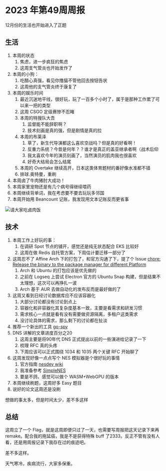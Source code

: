 # 2023 年第49周周报

12月份的生活也开始进入了正题

## 生活

1. 本周的状态
    1. 焦虑，进一步疯狂的焦虑
    2. 这周支气管炎也开始发作了
2. 本周的小狗：
    1. 吃醋心真强，看见你撸猫不管他回去按钮告状
    2. 这周他的支气管炎终于康复了
3. 本周的娱乐时间
    1. 最近沉迷地平线，很好玩，玩了一百多个小时了，属于是那种工作累了可以来一把的类型
    2. 这周 CSGO 定级赛惨不忍睹
    3. 本周的特搜队大吾
        1. 监督能不能辞职啊？
        2. 技术刻画是真的强，但是剧情是真的拉
    4. 本周的布莱泽
        1. 草了，新生代导演都这么喜欢空战吗？但是真的好看啊！
        2. 反重力系统？今昔是何年？？谁才是真正的盖亚继承者啊（战术后仰
        3. 我太喜欢今年的演员刻画了，当然演员的肌肉我也很喜欢
        4. 好奇大结局会怎么结尾
    5. 本周的 Overtake 继续高开，日本这类体育题材的番好像水准都不错
    6. 排球.奥特曼，重刷
4. 本周卤了牛肉猪肘大成功！
5. 本周家里宠物还是有几个病号得继续喂药
6. 本周继续背单词，我在考虑要不要去玩玩多邻国
7. 本周开始用 Beancount 记账，我发现用文本记账反而更省事

![请大家吃卤肉饭](https://github.com/Zheaoli/zheaoli.github.io/assets/7054676/2fb4af88-a830-4148-89c4-0c9c3cd054df)

## 技术

1. 本周工作上好玩的事：
    1. 在调研 Spot 节点的铺开，感觉还是纯无状态配合 EKS 比较好
    2. 这周在做 Redis 自托管方案，下周估计要迁移一部分了
2. 这周忍不了 Affine Arch 下的打包了，和官方沟通了下，提了个 Issue [chore: Release the binary to the package manager for different Platform​](https://github.com/toeverything/AFFiNE/issues/5247)
    1. Arch 和 Ubuntu 的打包应该是优先做的
    2. 之前在 Logseq 上尝试 Electron 官方的 Ubuntu Snap 构建，但是结果不太理想，这次可以再挣扎一波
    3. Arch 基于 AUR 去做自动化的发布反而是最好做的了
3. 这周又看到日经讨论数据库应不应该容器化
    1. 大部分讨论都没有讨论到点上
    2. 容器化和非容器化其复杂度基本一致，主要是看需求和研发习惯
    3. 需求核心一点就是看有没有需要做资源隔离，多租户这类需求
    4. 没讨论具体的需求，那么剩下的讨论都在扯淡
4. 推荐一个新出的工具 [go-spy](https://github.com/jschwinger233/go-spy)
5. DNS 详解的文章进度百分之20
    1. 这周主要是将90年代 DNS 正式提出以前的一些演进给记录了一下
    2. 梳理 RFC 真的头疼
    3. 下周应该可以正式围绕 1034 和 1035 两个关键 RFC 开始聊了
6. 这周发现好像一点点写个 NES 模拟器是个很好玩的事情
    1. 官方指南 [nesdev wiki](https://www.nesdev.org/wiki)
    2. 我准备参考 [SimpleNES](https://github.com/amhndu/SimpleNES)
    3. 要是不鸽，感觉可以做个 WASM+WebGPU 的版本
7. 本周继续刷题，这周好多 Easy 题目
8. 说好的论文这周还是没刷

想做的事太多，但是时间太少，差不多这样

## 总结

这周立了一个 Flag，就是这周即便只过了一天，也需要写周报把这天记录下来再 remake。配合我的拖延癌，我是不是获得特殊 buff 了2333。反正不管有没有人看，还是用周报记录下我存在过的痕迹吧。

差不多这样。

天气寒冷，疾病流行，大家多保重。
